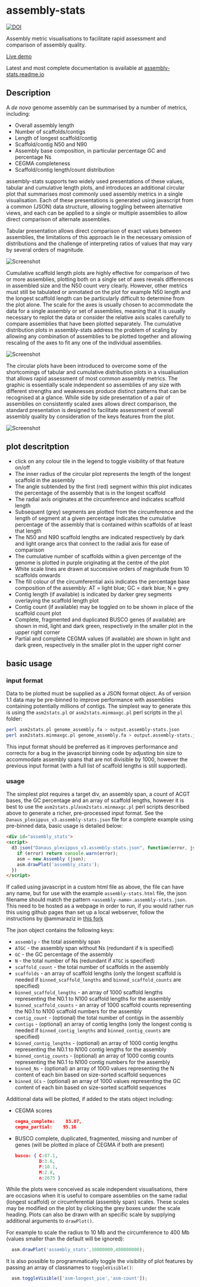 # assembly-stats

[![DOI](https://zenodo.org/badge/20772/rjchallis/assembly-stats.svg)](https://zenodo.org/badge/latestdoi/20772/rjchallis/assembly-stats)

Assembly metric visualisations to facilitate rapid assessment and comparison of assembly quality.  

[Live demo](http://content.lepbase.org/html/assembly-stats/assembly-stats.html?path=/v4/json/assemblies/&amp;assembly=Danaus_plexippus_v3&amp;view=circle&amp;altAssembly=Danaus_plexippus_DanPle_1.0&amp;altView=compare&amp;altAssembly=Heliconius_melpomene_melpomene_Hmel2&amp;altView=cumulative&amp;altView=table)

Latest and most complete documentation is available at [assembly-stats.readme.io](http://assembly-stats.readme.io)

## Description

A _de novo_ genome assembly can be summarised by a number of metrics, including:
- Overall assembly length
- Number of scaffolds/contigs
- Length of longest scaffold/contig
- Scaffold/contig N50 and N90
- Assembly base composition, in particular percentage GC and percentage Ns
- CEGMA completeness
- Scaffold/contig length/count distribution

assembly-stats supports two widely used presentations of these values, tabular and cumulative length plots, and introduces an additional circular plot that summarises most commonly used assembly metrics in a single visualisation.  Each of these presentations is generated using javascript from a common (JSON) data structure, allowing toggling between alternative views, and each can be applied to a single or multiple assemblies to allow direct comparison of alternate assemblies.  

Tabular presentation allows direct comparison of exact values between assemblies, the limitations of this approach lie in the necessary omission of distributions and the challenge of interpreting ratios of values that may vary by several orders of magnitude.

![Screenshot](/screenshots/table.png "Table view")

Cumulative scaffold length plots are highly effective for comparison of two or more assemblies, plotting both on a single set of axes reveals differences in assembled size and the N50 count very clearly. However, other metrics must still be tabulated or annotated on the plot for example N50 length and the longest scaffold length can be particularly difficult to determine from the plot alone. The scale for the axes is usually chosen to accommodate the data for a single assembly or set of assemblies, meaning that it is usually necessary to replot the data or consider the relative axis scales carefully to compare assemblies that have been plotted separately. The cumulative distribution plots in assembly-stats address the problem of scaling by allowing any combination of assemblies to be plotted together and allowing rescaling of the axes to fit any one of the individual assemblies.

![Screenshot](/screenshots/cumulative.png "Cumulative view")

The circular plots have been introduced to overcome some of the shortcomings of tabular and cumulative distribution plots in a visualisation that allows rapid assessment of most common assembly metrics. The graphic is essentially scale independent so assemblies of any size with different strengths and weaknesses produce distinct patterns that can be recognised at a glance. While side by side presentation of a pair of assemblies on consistently scaled axes allows direct comparison, the standard presentation is designed to facilitate assessment of overall assembly quality by consideration of the keys features from the plot.

![Screenshot](/screenshots/circle.png "Circle view")


## plot descritption
- click on any colour tile in the legend to toggle visibility of that feature on/off
- The inner radius of the circular plot represents the length of the longest scaffold in the assembly
- The angle subtended by the first (red) segment within this plot indicates the percentage of the assembly that is in the longest scaffold
- The radial axis originates at the circumference and indicates scaffold length
- Subsequent (grey) segments are plotted from the circumference and the length of segment at a given percentage indicates the cumulative percentage of the assembly that is contained within scaffolds of at least that length
- The N50 and N90 scaffold lengths are indicated respectively by dark and light orange arcs that connect to the radial axis for ease of comparison
- The cumulative number of scaffolds within a given percentge of the genome is plotted in purple originating at the centre of the plot
- White scale lines are drawn at successive orders of magnitude from 10 scaffolds onwards
- The fill colour of the circumferential axis indicates the percentage base composition of the assembly: AT = light blue; GC = dark blue; N = grey
- Contig length (if available) is indicated by darker grey segments overlaying the scaffold length plot
- Contig count (if available) may be toggled on to be shown in place of the scaffold count plot
- Complete, fragmented and duplicated BUSCO genes (if available) are shown in mid, light and dark green, respectively in the smaller plot in the upper right corner
- Partial and complete CEGMA values (if available) are shown in light and dark green, respectively in the smaller plot in the upper right corner

## basic usage

### input format

Data to be plotted must be supplied as a JSON format object.  As of version 1.1 data may be pre-binned to improve performance with assemblies containing potentially millions of contigs.  The simplest way to generate this is using the ``asm2stats.pl`` or ``asm2stats.minmaxgc.pl`` perl scripts in the ``pl`` folder:

```bash
perl asm2stats.pl genome_assembly.fa > output.assembly-stats.json
perl asm2stats.minmaxgc.pl genome_assembly.fa > output.assembly-stats.json
```

This input format should be preferred as it improves performance and corrects for a bug in the javascript binning code by adjusting bin size to accommodate assembly spans that are not divisible by 1000, however the previous input format (with a full list of scaffold lengths is still supported).


### usage

The simplest plot requires a target div, an assembly span, a count of ACGT bases, the GC percentage and an array of scaffold lengths, however it is best to use the ``asm2stats.pl``/``asm2stats.minmaxgc.pl`` perl scripts described above to generate a richer, pre-processed input format.  See the ``Danaus_plexippus_v3.assembly-stats.json`` file for a complete example using pre-binned data, basic usage is detailed below:

```html
<div id="assembly_stats">
<script>
  d3.json("Danaus_plexippus_v3.assembly-stats.json", function(error, json) {
    if (error) return console.warn(error);
    asm = new Assembly (json);
    asm.drawPlot('assembly_stats');
  })
</script>
```

If called using javascript in a custom html file as above, the file can have any name, but for use with the example `assembly-stats.html` file, the json filename should match the pattern `<assembly-name>.assembly-stats.json`. This need to be hosted as a webpage in order to run, if you would rather run this using github pages than set up a local webserver, follow the instructions by @ammaraziz in [this fork](https://github.com/ammaraziz/assembly-stats)

The json object contains the following keys:
- ``assembly`` - the total assembly span
- ``ATGC`` - the assembly span without Ns (redundant if ``N`` is specified)
- ``GC`` - the GC percentage of the assembly
- ``N`` - the total number of Ns (redundant if ``ATGC`` is specified)
- ``scaffold_count`` - the total number of scaffolds in the assembly
- ``scaffolds`` - an array of scaffold lengths (only the longest scaffold is needed if ``binned_scaffold_lengths`` and ``binned_scaffold_counts`` are specified)
- ``binned_scaffold_lengths`` - an array of 1000 scaffold lengths representing the N0.1 to N100 scaffold lengths for the assembly
- ``binned_scaffold_counts`` - an array of 1000 scaffold counts representing the N0.1 to N100 scaffold numbers for the assembly
- ``contig_count`` - (optional) the total number of contigs in the assembly
- ``contigs`` - (optional) an array of contig lengths (only the longest contig is needed if ``binned_contig_lengths`` and ``binned_contig_counts`` are specified)
- ``binned_contig_lengths`` - (optional) an array of 1000 contig lengths representing the N0.1 to N100 contig lengths for the assembly
- ``binned_contig_counts`` - (optional) an array of 1000 contig counts representing the N0.1 to N100 contig numbers for the assembly
- ``binned_Ns`` - (optional) an array of 1000 values representing the N content of each bin based on size-sorted scaffold sequences
- ``binned_GCs`` - (optional) an array of 1000 values representing the GC content of each bin based on size-sorted scaffold sequences


Additional data will be plotted, if added to the stats object including:
- CEGMA scores

  ```json
  cegma_complete:    83.87,
  cegma_partial:    95.16
  ```

- BUSCO complete, duplicated, fragmented, missing and number of genes (will be plotted in place of CEGMA if both are present)

  ```json
  busco: { C:87.1,
           D:3.6,
           F:10.1,
           M:2.8,
           n:2675 }
  ```

While the plots were conceived as scale independent visualisations, there are occasions when it is useful to compare assemblies on the same radial (longest scaffold) or circumferential (assembly span) scales.  These scales may be modified on the plot by clicking the grey boxes under the scale heading.  Plots can also be drawn with an specific scale by supplying additional arguments to ``drawPlot()``.

For example to scale the radius to 10 Mb and the circumference to 400 Mb (values smaller than the default will be ignored):

```javascript
  asm.drawPlot('assembly_stats',10000000,400000000);
```

It is also possible to programmatically toggle the visibility of plot features by passing an array of classnames to ``toggleVisible()``:

```javascript
  asm.toggleVisible(['asm-longest_pie','asm-count']);
```
